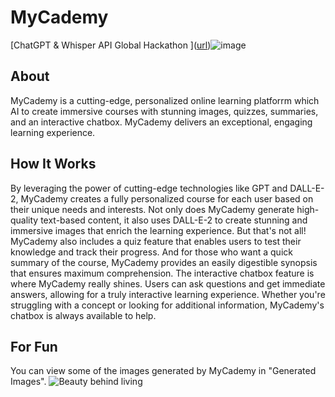 # MyCademy
[ChatGPT & Whisper API Global Hackathon
]([url](https://lablab.ai/event/chatgpt-api-and-whisper-api-global-hackathon/the-cyber-savvy-ninjas/mycademy
))![image](https://github.com/Adibvafa/MyCademy/assets/90617686/1fbbe227-0d11-4b7d-b6f8-7f2e317b3ec1)


## About
MyCademy is a cutting-edge, personalized online learning platforrm which AI to create immersive ‎courses with stunning images, quizzes, summaries, and an interactive chatbox. MyCademy delivers an ‎exceptional, engaging learning experience.

## How It Works
By leveraging the power of cutting-edge technologies like GPT and DALL-E-2, MyCademy creates a fully personalized course for each user based on their unique needs and interests. Not only does MyCademy generate high-quality text-based content, it also uses DALL-E-2 to create stunning and immersive images that enrich the learning experience. But that's not all! MyCademy also includes a quiz feature that enables users to test their knowledge and track their progress. And for those who want a quick summary of the course, MyCademy provides an easily digestible synopsis that ensures maximum comprehension. The interactive chatbox feature is where MyCademy really shines. Users can ask questions and get immediate answers, allowing for a truly interactive learning experience. Whether you're struggling with a concept or looking for additional information, MyCademy's chatbox is always available to help.

## For Fun
You can view some of the images generated by MyCademy in "Generated Images".
![Beauty behind living](https://github.com/Adibvafa/MyCademy/assets/90617686/f2514259-e509-4f82-8881-201519b99774)


